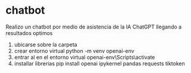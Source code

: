 # chatbot
Realizo un chatbot por medio de asistencia de la IA ChatGPT  llegando a resultados optimos

1. ubicarse sobre la carpeta
2. crear entorno virtual python -m venv openai-env 
3. entrar al en el entorno virtual openai-env\Scripts\activate
4. installar librerias pip install openai ipykernel pandas requests tiktoken